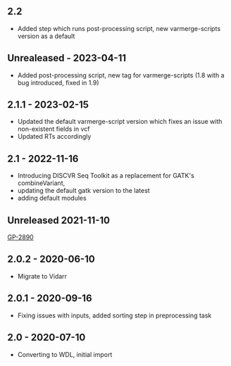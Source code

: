 ## 2.2
- Added step which runs post-processing script, new varmerge-scripts version as a default
## Unrealeased - 2023-04-11
- Added post-processing script, new tag for varmerge-scripts (1.8 with a bug introduced, fixed in 1.9)
## 2.1.1 - 2023-02-15
- Updated  the default varmerge-script version which fixes an issue with non-existent fields in vcf
- Updated RTs accordingly
## 2.1 - 2022-11-16
- Introducing DISCVR Seq Toolkit as a replacement for GATK's combineVariant,
- updating the default gatk version to the latest
- adding default modules  
## Unreleased 2021-11-10
[GP-2890](https://jira.oicr.on.ca/browse/GP-2890)
## 2.0.2 - 2020-06-10
- Migrate to Vidarr
## 2.0.1 - 2020-09-16
- Fixing issues with inputs, added sorting step in preprocessing task
## 2.0   - 2020-07-10
- Converting to WDL, initial import
